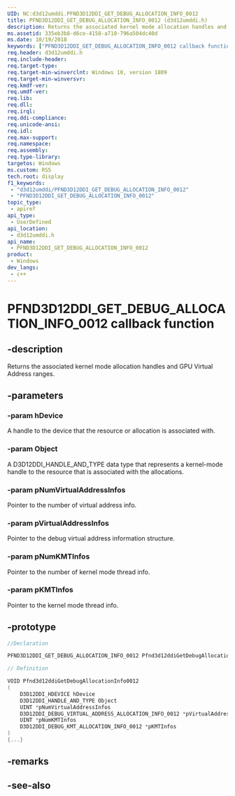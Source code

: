 ```yaml
---
UID: NC:d3d12umddi.PFND3D12DDI_GET_DEBUG_ALLOCATION_INFO_0012
title: PFND3D12DDI_GET_DEBUG_ALLOCATION_INFO_0012 (d3d12umddi.h)
description: Returns the associated kernel mode allocation handles and GPU Virtual Address ranges.
ms.assetid: 335eb3b8-d6ce-4158-a710-796a504dc40d
ms.date: 10/19/2018
keywords: ["PFND3D12DDI_GET_DEBUG_ALLOCATION_INFO_0012 callback function"]
req.header: d3d12umddi.h
req.include-header: 
req.target-type: 
req.target-min-winverclnt: Windows 10, version 1809
req.target-min-winversvr: 
req.kmdf-ver: 
req.umdf-ver: 
req.lib: 
req.dll: 
req.irql: 
req.ddi-compliance: 
req.unicode-ansi: 
req.idl: 
req.max-support: 
req.namespace: 
req.assembly: 
req.type-library: 
targetos: Windows
ms.custom: RS5
tech.root: display
f1_keywords:
 - "d3d12umddi/PFND3D12DDI_GET_DEBUG_ALLOCATION_INFO_0012"
 - "PFND3D12DDI_GET_DEBUG_ALLOCATION_INFO_0012"
topic_type:
 - apiref
api_type:
 - UserDefined
api_location:
 - d3d12umddi.h
api_name:
 - PFND3D12DDI_GET_DEBUG_ALLOCATION_INFO_0012
product:
 - Windows
dev_langs:
 - c++
---
```


# PFND3D12DDI_GET_DEBUG_ALLOCATION_INFO_0012 callback function

## -description

Returns the associated kernel mode allocation handles and GPU Virtual Address ranges.

## -parameters

### -param hDevice

A handle to the device that the resource or allocation is associated with.

### -param Object

A D3D12DDI_HANDLE_AND_TYPE data type that represents a kernel-mode handle to the resource that is associated with the allocations.

### -param pNumVirtualAddressInfos

Pointer to the number of virtual address info.

### -param pVirtualAddressInfos

Pointer to the debug virtual address information structure.

### -param pNumKMTInfos

Pointer to the number of kernel mode thread info.

### -param pKMTInfos

Pointer to the kernel mode thread info.

## -prototype

```cpp
//Declaration

PFND3D12DDI_GET_DEBUG_ALLOCATION_INFO_0012 Pfnd3d12ddiGetDebugAllocationInfo0012; 

// Definition

VOID Pfnd3d12ddiGetDebugAllocationInfo0012 
(
	D3D12DDI_HDEVICE hDevice
	D3D12DDI_HANDLE_AND_TYPE Object
	UINT *pNumVirtualAddressInfos
	D3D12DDI_DEBUG_VIRTUAL_ADDRESS_ALLOCATION_INFO_0012 *pVirtualAddressInfos
	UINT *pNumKMTInfos
	D3D12DDI_DEBUG_KMT_ALLOCATION_INFO_0012 *pKMTInfos
)
{...}

```

## -remarks

## -see-also

